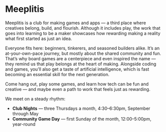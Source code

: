 # Meeplitis

Meeplitis is a club for making games and apps — a third place where creatives belong, build, and flourish.  Although it includes play, the work that goes into learning to be a maker showcases how rewarding making a reality what first started as just an idea.

Everyone fits here: beginners, tinkerers, and seasoned builders alike. It’s an at-your-own-pace journey, but mostly about the shared community and fun. That’s why board games are a centerpiece and even inspired the name — they remind us that play belongs at the heart of making. Alongside coding and games, you’ll also get a taste of artificial intelligence, which is fast becoming an essential skill for the next generation.

Come hang out, play some games, and learn how tech can be fun and creative — and maybe even a path to work that feels just as rewarding.

We meet on a steady rhythm:

* **Club Nights** — three Thursdays a month, 4:30–6:30pm, September through May
* **Community Game Day** — first Sunday of the month, 12:00–5:00pm, year-round
